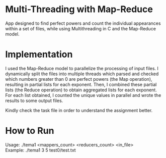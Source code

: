 # Multi-Threading with Map-Reduce

App designed to find perfect powers and count the individual appearances within a set of files,
while using Multithreading in C and the Map-Reduce model.

# Implementation

I used the Map-Reduce model to parallelize the processing of input files. I dynamically split the files into multiple threads which parsed and checked which numbers greater than 0 are perfect powers (the Map operation), resulting in partial lists for each exponent. Then, I combined these partial lists (the Reduce operation) to obtain aggregated lists for each exponent. For each list obtained, I counted the unique values in parallel and wrote the results to some output files.

Kindly check the task file in order to understand the assignment better.

# How to Run
Usage: ./tema1 <mappers_count> <reducers_count> <in_file> <br>
Example: ./tema1 3 5 test0/test.txt

